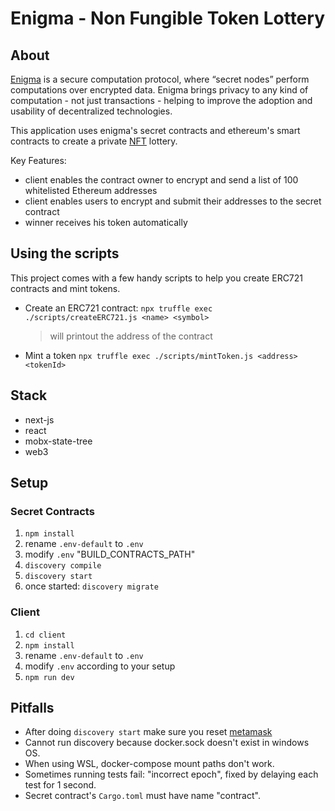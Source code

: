 # Enigma - Non Fungible Token Lottery

## About

[Enigma](https://enigma.co/) is a secure computation protocol, where “secret nodes” perform computations over encrypted data. Enigma brings privacy to any kind of computation - not just transactions - helping to improve the adoption and usability of decentralized technologies.

This application uses enigma's secret contracts and ethereum's smart contracts to create a private [NFT](https://github.com/ethereum/EIPs/blob/master/EIPS/eip-721.md) lottery. 

Key Features:
* client enables the contract owner to encrypt and send a list of 100 whitelisted Ethereum addresses
* client enables users to encrypt and submit their addresses to the secret contract
* winner receives his token automatically

## Using the scripts

This project comes with a few handy scripts to help you create ERC721 contracts and mint tokens.

* Create an ERC721 contract:
  `npx truffle exec ./scripts/createERC721.js <name> <symbol>`
  > will printout the address of the contract

* Mint a token
  `npx truffle exec ./scripts/mintToken.js <address> <tokenId>`

## Stack

* next-js
* react
* mobx-state-tree
* web3

## Setup

### Secret Contracts
1. `npm install`
2. rename `.env-default` to `.env`
3. modify `.env` "BUILD_CONTRACTS_PATH"
4. `discovery compile`
5. `discovery start`
6. once started: `discovery migrate`

### Client
1. `cd client`
2. `npm install`
3. rename `.env-default` to `.env`
4. modify `.env` according to your setup
5. `npm run dev`

## Pitfalls
- After doing `discovery start` make sure you reset [metamask](https://ethereum.stackexchange.com/questions/44311/reset-metamask-nonce)
- Cannot run discovery because docker.sock doesn't exist in windows OS.
- When using WSL, docker-compose mount paths don't work.
- Sometimes running tests fail: "incorrect epoch", fixed by delaying each test for 1 second.
- Secret contract's `Cargo.toml` must have name "contract".
